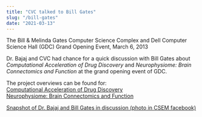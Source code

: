 ```yaml
---
title: "CVC talked to Bill Gates"
slug: "/bill-gates"
date: "2021-03-13"
---
```

The Bill & Melinda Gates Computer Science Complex and Dell Computer Science Hall (GDC) Grand Opening Event, March 6, 2013 

Dr. Bajaj and CVC had chance for a quick discussion with Bill Gates about _Computational Acceleration of Drug Discovery_ and _Neurophysiome: Brain Connectomics and Function_ at the grand opening event of GDC. 

The project overviews can be found for:   
[Computational Acceleration of Drug Discovery](http://cvcweb.ices.utexas.edu/posters/GDC-poster-HIV.pdf)   
[Neurophysiome: Brain Connectomics and Function](http://cvcweb.ices.utexas.edu/posters/GDC-poster-brain.pdf) 

[Snapshot of Dr. Bajaj and Bill Gates in discussion (photo in CSEM facebook)](https://www.facebook.com/photo.php?fbid=486264941433434set=a.204672209592710.50049.110892928970639&type=1&theater)